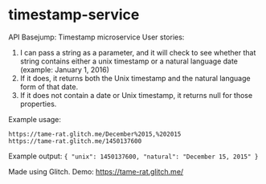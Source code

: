 # timestamp-service

API Basejump: Timestamp microservice
User stories:
1) I can pass a string as a parameter, and it will check to see whether that string contains either a unix timestamp or a natural language date (example: January 1, 2016)
2) If it does, it returns both the Unix timestamp and the natural language form of that date.
3) If it does not contain a date or Unix timestamp, it returns null for those properties.

Example usage:
```
https://tame-rat.glitch.me/December%2015,%202015
https://tame-rat.glitch.me/1450137600
```

Example output:
`{ "unix": 1450137600, "natural": "December 15, 2015" }`

Made using Glitch.
Demo: https://tame-rat.glitch.me/
